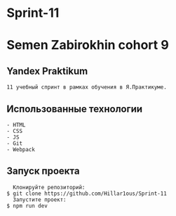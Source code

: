 # Sprint-11

# Semen Zabirokhin cohort 9

## Yandex Praktikum

    11 учебный спринт в рамках обучения в Я.Практикуме.

## Использованные технологии
    - HTML
    - CSS
    - JS
    - Git
    - Webpack

## Запуск проекта
      Клонируйте репозиторий:
    $ git clone https://github.com/Hillar1ous/Sprint-11
      Запустите проект:
    $ npm run dev  
    

[Яндекс-Практикум]: <https://praktikum.yandex.ru/>
[Webpack]: <https://webpack.js.org/> 
